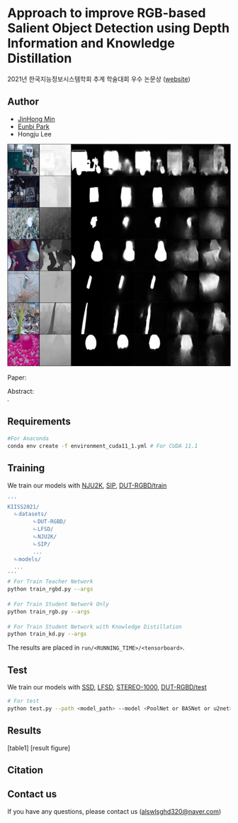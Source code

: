 # Approach to improve RGB-based Salient Object Detection using Depth Information and Knowledge Distillation
2021년 한국지능정보시스템학회 추계 학술대회 우수 논문상 ([website](http://www.kiiss.or.kr/conference/conf/sub05.html))

## Author
* [JinHong Min](https://github.com/alswlsghd320)
* [Eunbi Park](https://github.com/bluvory)
* Hongju Lee

![image](docs/figure2.png)

Paper: *<upload later>*<br>

Abstract: <br>
*.*

## Requirements
```.bash
#For Anaconda
conda env create -f environment_cuda11_1.yml # For CUDA 11.1
```

## Training
We train our models with
  [NJU2K](https://paperswithcode.com/dataset/nju2k),
  [SIP](https://paperswithcode.com/dataset/sip),
  [DUT-RGBD/train]()

```.bash
'''
KIISS2021/
  ㄴdatasets/
        ㄴDUT-RGBD/
        ㄴLFSD/
        ㄴNJU2K/
        ㄴSIP/
        ...
  ㄴmodels/
  ...
'''
# For Train Teacher Network
python train_rgbd.py --args

# For Train Student Network Only
python train_rgb.py --args

# For Train Student Network with Knowledge Distillation
python train_kd.py --args
```

The results are placed in `run/<RUNNING_TIME>/<tensorboard>`. 

## Test

We train our models with
  [SSD](),
  [LFSD](https://paperswithcode.com/dataset/lfsd),
  [STEREO-1000](),
  [DUT-RGBD/test]()

```.bash
# For test
python test.py --path <model_path> --model <PoolNet or BASNet or u2net> --dataset <test_dataset> ...
```

## Results
[table1] [result figure]

## Citation

## Contact us
If you have any questions, please contact us (alswlsghd320@naver.com)
